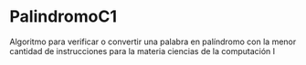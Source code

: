 # PalindromoC1
Algoritmo para verificar o convertir una palabra en palíndromo con la menor cantidad de instrucciones para la materia ciencias de la computación I
